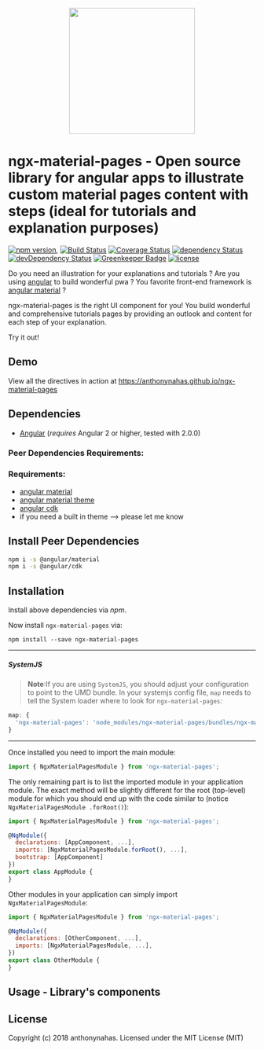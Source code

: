 <p align="center">
  <img height="256px" width="256px" style="text-align: center;" src="https://cdn.rawgit.com/anthonynahas/ngx-material-pages/master/demo/src/assets/logo.svg">
</p>

# ngx-material-pages - Open source library for angular apps to illustrate custom material pages content with steps (ideal for tutorials and explanation purposes)

[![npm version](https://badge.fury.io/js/ngx-material-pages.svg)](https://badge.fury.io/js/ngx-material-pages),
[![Build Status](https://travis-ci.org/anthonynahas/ngx-material-pages.svg?branch=master)](https://travis-ci.org/anthonynahas/ngx-material-pages)
[![Coverage Status](https://coveralls.io/repos/github/anthonynahas/ngx-material-pages/badge.svg?branch=master)](https://coveralls.io/github/anthonynahas/ngx-material-pages?branch=master)
[![dependency Status](https://david-dm.org/anthonynahas/ngx-material-pages/status.svg)](https://david-dm.org/anthonynahas/ngx-material-pages)
[![devDependency Status](https://david-dm.org/anthonynahas/ngx-material-pages/dev-status.svg?branch=master)](https://david-dm.org/anthonynahas/ngx-material-pages#info=devDependencies)
[![Greenkeeper Badge](https://badges.greenkeeper.io/anthonynahas/ngx-material-pages.svg)](https://greenkeeper.io/)
[![license](https://img.shields.io/github/license/anthonynahas/ngx-material-pages.svg?style=flat-square)](https://github.com/AnthonyNahas/ngx-material-pages/blob/master/LICENSE)

Do you need an illustration for your explanations and tutorials ?
Are you using [angular](https://angular.io/) to build wonderful pwa ?
You favorite front-end framework is [angular material](https://material.angular.io/) ?

ngx-material-pages is the right UI component for you!
You build wonderful and comprehensive tutorials pages by providing an outlook and content for each
step of your explanation.

Try it out! 

## Demo
View all the directives in action at https://anthonynahas.github.io/ngx-material-pages

## Dependencies
* [Angular](https://angular.io) (*requires* Angular 2 or higher, tested with 2.0.0)

### Peer Dependencies Requirements:
### Requirements:
- [angular material ](https://www.npmjs.com/package/@angular/material)
- [angular material theme](https://material.angular.io/guide/getting-started#step-4-include-a-theme)
- [angular cdk ](https://www.npmjs.com/package/@angular/cdk)
- if you need a built in theme --> please let me know

## Install Peer Dependencies
```bash
npm i -s @angular/material
npm i -s @angular/cdk
```

## Installation
Install above dependencies via *npm*. 

Now install `ngx-material-pages` via:
```shell
npm install --save ngx-material-pages
```

---
##### SystemJS
>**Note**:If you are using `SystemJS`, you should adjust your configuration to point to the UMD bundle.
In your systemjs config file, `map` needs to tell the System loader where to look for `ngx-material-pages`:
```js
map: {
  'ngx-material-pages': 'node_modules/ngx-material-pages/bundles/ngx-material-pages.umd.js',
}
```
---

Once installed you need to import the main module:
```js
import { NgxMaterialPagesModule } from 'ngx-material-pages';
```
The only remaining part is to list the imported module in your application module. The exact method will be slightly
different for the root (top-level) module for which you should end up with the code similar to (notice ` NgxMaterialPagesModule .forRoot()`):
```js
import { NgxMaterialPagesModule } from 'ngx-material-pages';

@NgModule({
  declarations: [AppComponent, ...],
  imports: [NgxMaterialPagesModule.forRoot(), ...],  
  bootstrap: [AppComponent]
})
export class AppModule {
}
```

Other modules in your application can simply import ` NgxMaterialPagesModule `:

```js
import { NgxMaterialPagesModule } from 'ngx-material-pages';

@NgModule({
  declarations: [OtherComponent, ...],
  imports: [NgxMaterialPagesModule, ...], 
})
export class OtherModule {
}
```

## Usage - Library's components



## License

Copyright (c) 2018 anthonynahas. Licensed under the MIT License (MIT)

